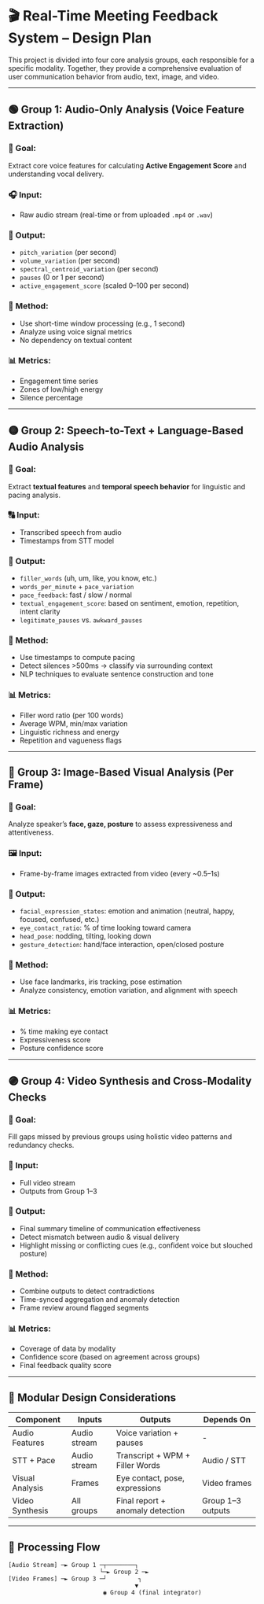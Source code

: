 # 🎬 Real-Time Meeting Feedback System – Design Plan

This project is divided into four core analysis groups, each responsible for a specific modality. Together, they provide a comprehensive evaluation of user communication behavior from audio, text, image, and video.

---

## 🟢 Group 1: Audio-Only Analysis (Voice Feature Extraction)

### 🎯 Goal:
Extract core voice features for calculating **Active Engagement Score** and understanding vocal delivery.

### 🎧 Input:
- Raw audio stream (real-time or from uploaded `.mp4` or `.wav`)

### 🧠 Output:
- `pitch_variation` (per second)
- `volume_variation` (per second)
- `spectral_centroid_variation` (per second)
- `pauses` (0 or 1 per second)
- `active_engagement_score` (scaled 0–100 per second)

### 📐 Method:
- Use short-time window processing (e.g., 1 second)
- Analyze using voice signal metrics
- No dependency on textual content

### 📊 Metrics:
- Engagement time series
- Zones of low/high energy
- Silence percentage

---

## 🟡 Group 2: Speech-to-Text + Language-Based Audio Analysis

### 🎯 Goal:
Extract **textual features** and **temporal speech behavior** for linguistic and pacing analysis.

### 🔠 Input:
- Transcribed speech from audio
- Timestamps from STT model

### 🧠 Output:
- `filler_words` (uh, um, like, you know, etc.)
- `words_per_minute` + `pace_variation`
- `pace_feedback`: fast / slow / normal
- `textual_engagement_score`: based on sentiment, emotion, repetition, intent clarity
- `legitimate_pauses` vs. `awkward_pauses`

### 📐 Method:
- Use timestamps to compute pacing
- Detect silences >500ms → classify via surrounding context
- NLP techniques to evaluate sentence construction and tone

### 📊 Metrics:
- Filler word ratio (per 100 words)
- Average WPM, min/max variation
- Linguistic richness and energy
- Repetition and vagueness flags

---

## 🔵 Group 3: Image-Based Visual Analysis (Per Frame)

### 🎯 Goal:
Analyze speaker’s **face, gaze, posture** to assess expressiveness and attentiveness.

### 🖼️ Input:
- Frame-by-frame images extracted from video (every ~0.5–1s)

### 🧠 Output:
- `facial_expression_states`: emotion and animation (neutral, happy, focused, confused, etc.)
- `eye_contact_ratio`: % of time looking toward camera
- `head_pose`: nodding, tilting, looking down
- `gesture_detection`: hand/face interaction, open/closed posture

### 📐 Method:
- Use face landmarks, iris tracking, pose estimation
- Analyze consistency, emotion variation, and alignment with speech

### 📊 Metrics:
- % time making eye contact
- Expressiveness score
- Posture confidence score

---

## 🟣 Group 4: Video Synthesis and Cross-Modality Checks

### 🎯 Goal:
Fill gaps missed by previous groups using holistic video patterns and redundancy checks.

### 🎥 Input:
- Full video stream
- Outputs from Group 1–3

### 🧠 Output:
- Final summary timeline of communication effectiveness
- Detect mismatch between audio & visual delivery
- Highlight missing or conflicting cues (e.g., confident voice but slouched posture)

### 📐 Method:
- Combine outputs to detect contradictions
- Time-synced aggregation and anomaly detection
- Frame review around flagged segments

### 📊 Metrics:
- Coverage of data by modality
- Confidence score (based on agreement across groups)
- Final feedback quality score

---

## 🧩 Modular Design Considerations

| Component         | Inputs           | Outputs                          | Depends On         |
|------------------|------------------|----------------------------------|--------------------|
| Audio Features    | Audio stream     | Voice variation + pauses         | -                  |
| STT + Pace        | Audio stream     | Transcript + WPM + Filler Words  | Audio / STT        |
| Visual Analysis   | Frames           | Eye contact, pose, expressions   | Video frames       |
| Video Synthesis   | All groups       | Final report + anomaly detection | Group 1–3 outputs  |

---

## 🔄 Processing Flow

```plaintext
[Audio Stream] ─► Group 1 ─┬────────┐
                          └─► Group 2 ─►
[Video Frames] ─► Group 3 ─┘         ┐
                                    ▼
                           ◉ Group 4 (final integrator)
